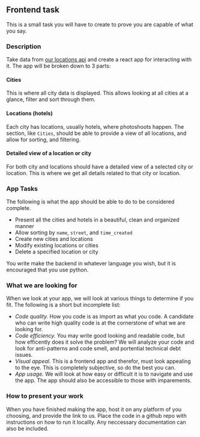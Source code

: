 ## Frontend task
This is a small task you will have to create to prove you are capable of what you say. 

### Description
Take data from [our locations api](https://github.com/Foto-Dino/front-end-job/blob/main/api.md) and create a react app for interacting with it.
The app will be broken down to 3 parts:
#### Cities
This is where all city data is displayed. This allows looking at all cities at a glance, filter and sort through them.
#### Locations (hotels)
Each city has locations, usually hotels, where photoshoots happen. The section, like `Cities`, should be able to provide a view of all locations, and allow for sorting, and filtering.
#### Detailed view of a location or city
For both city and locations should have a detailed view of a selected city or location. This is where we get all details related to that city or location.
### App Tasks
The following is what the app should be able to do to be considered complete.
 - Present all the cities and hotels in a beautiful, clean and organized manner
 - Allow sorting by `name`, `street`, and `time_created`
 - Create new cities and locations
 - Modify existing locations or cities
 - Delete a specified location or city

You write make the backend in whatever language you wish, but it is encouraged that you use python.

### What we are looking for
When we look at your app, we will look at various things to determine if you fit. The following is a short but incomplete list:
 - *Code quality.* How you code is as import as what you code. A candidate who can write high quality code is at the cornerstone of what we are looking for.
 - *Code efficiency.* You may write good looking and readable code, but how efficently does it solve the problem? We will analyze your code and look for anti-patterns and code smell, and portential technical debt issues.
 - *Visual appeal.* This is a frontend app and therefor, must look appealing to the eye. This is completely subjective, so do the best you can.
 - *App usage.* We will look at how easy or difficult it is to navigate and use the app. The app should also be accessible to those with imparements.

 ### How to present your work
 When you have finished making the app, host it on any platform of you choosing, and provide the link to us. Place the code in a github repo with instructions on how to run it locallly. Any neccessary documentation can also be included.

